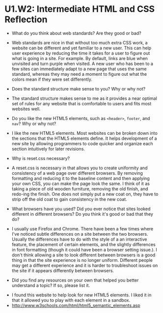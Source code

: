 # U1.W2: Intermediate HTML and CSS Reflection

* What do you think about web standards? Are they good or bad?

- Web standards are nice in that without too much extra CSS work, a website can be different and yet familiar to a new user.  This can help user experience by reducing the time it takes for a user to figure out what is going in a site.  For example.  By default, links are blue when unvisited and turn purple when visited.  A new user who has been to a few sites can immediately adapt to a new page that uses the same standard, whereas they may need a moment to figure out what the colors mean if they were set differently.

* Does the standard structure make sense to you? Why or why not?

- The standard structure makes sense to me as it provides a near optimal set of rules for any website that is comfortable to users and fits most websites well.

* Do you like the new HTML5 elements, such as `<header>`, `footer`, and `nav`? Why or why not?

 - I like the new HTML5 elements.  Most websites can be broken down into the sections that the HTML5 elements define.  It helps development of a new site by allowing programmers to code quicker and organize each section intuitively for later revisions.

* Why is reset.css necessary? 

 - A reset.css is necessary in that allows you to create uniformity and consistency of a web page over different browsers.  By removing formatting and reducing it to the baseline content and then applying your own CSS, you can make the page look the same.  I think of it as taking a piece of old wooden furniture, removing the old finish, and redo-ing the finish.  One does not simply put a new coat on, they have to strip off the old coat to gain consistency in the new coat.

* What browsers have you used? Did you ever notice that sites looked different in different browsers? Do you think it's good or bad that they do?

 - I usually use Firefox and Chrome.  There have been a few times where I've noticed subtle differences on a site between the two browsers.  Usually the differences have to do with the style of a an interactive feature, the placement of certain elements, and the slightly differences in font formatting (though it could have been a browser setting issue.).  I don't think allowing a site to look different between browsers is a good thing in that the site experience is no longer uniform.  Different people may get a different experience and it is harder to troubleshoot issues on the site if it appears differently between browsers.

 * Did you find any resources on your own that helped you better understand a topic? If so, please list it.

 - I found this website to help look for new HTML5 elements.  I liked it in that it allowed you to play with each element in a sandbox.
 - http://www.w3schools.com/html/html5_semantic_elements.asp